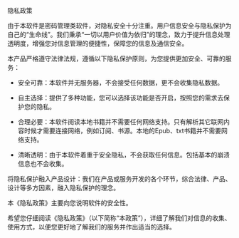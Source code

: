 隐私政策

由于本软件是密码管理类软件，对隐私安全十分注重。用户信息安全与隐私保护为自己的“生命线”。我们秉承“一切以用户价值为依归”的理念，致力于提升信息处理透明度，增强您对信息管理的便捷性，保障您的信息及通信安全。

本产品严格遵守法律法规，遵循以下隐私保护原则，为您提供更加安全、可靠的服务：

* 安全可靠：本软件并无服务器，不会接受任何数据，更不会收集隐私数据。

* 自主选择：提供了多种功能，您可以选择该功能是否开启，按照您的需求去保护您的隐私。

* 合理必要：本软件阅读本地书籍并不需要任何网络支持。只有解析其它联网内容时候才需要连接网络，例如订阅、书源。本地的Epub、txt书籍并不需要网络支持。

* 清晰透明：由于本软件着重于安全隐私，不会获取任何信息。包括基本的崩溃信息也不会收集。

将隐私保护融入产品设计：我们在产品或服务开发的各个环节，综合法律、产品、设计等多方因素，融入隐私保护的理念。

本《隐私政策》主要向您说明软件的安全性。

希望您仔细阅读《隐私政策》（以下简称“本政策”），详细了解我们对信息的收集、使用方式，以便您更好地了解我们的服务并作出适当的选择。
